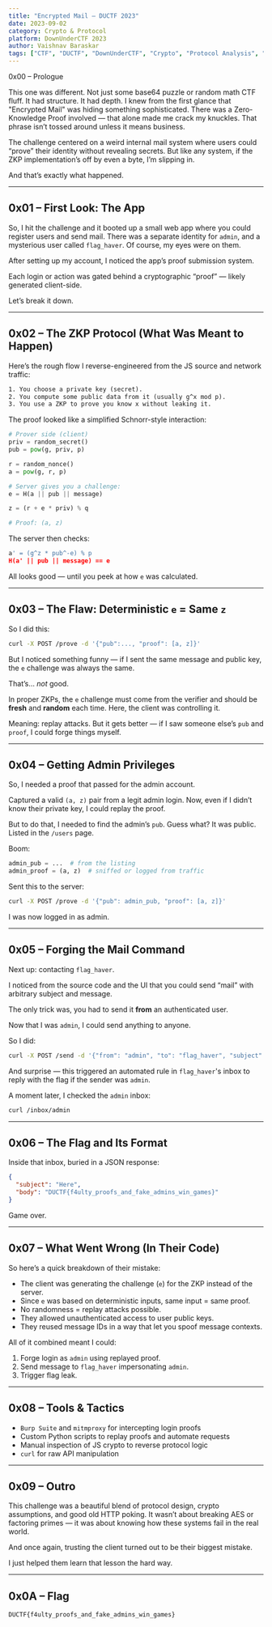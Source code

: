 ```yaml
---
title: "Encrypted Mail – DUCTF 2023" 
date: 2023-09-02 
category: Crypto & Protocol 
platform: DownUnderCTF 2023 
author: Vaishnav Baraskar
tags: ["CTF", "DUCTF", "DownUnderCTF", "Crypto", "Protocol Analysis", "Cryptography", "Secure Communication", "CTF 2023", "Vaishnav Baraskar"]
---
```


0x00 – Prologue

This one was different. Not just some base64 puzzle or random math CTF fluff. It had structure. It had depth. I knew from the first glance that "Encrypted Mail" was hiding something sophisticated. There was a Zero-Knowledge Proof involved — that alone made me crack my knuckles. That phrase isn’t tossed around unless it means business.

The challenge centered on a weird internal mail system where users could “prove” their identity without revealing secrets. But like any system, if the ZKP implementation’s off by even a byte, I’m slipping in.

And that’s exactly what happened.

---

## 0x01 – First Look: The App

So, I hit the challenge and it booted up a small web app where you could register users and send mail. There was a separate identity for `admin`, and a mysterious user called `flag_haver`. Of course, my eyes were on them.

After setting up my account, I noticed the app’s proof submission system.

Each login or action was gated behind a cryptographic “proof” — likely generated client-side.

Let’s break it down.

---

## 0x02 – The ZKP Protocol (What Was Meant to Happen)

Here’s the rough flow I reverse-engineered from the JS source and network traffic:

```txt
1. You choose a private key (secret).
2. You compute some public data from it (usually g^x mod p).
3. You use a ZKP to prove you know x without leaking it.
```

The proof looked like a simplified Schnorr-style interaction:

```python
# Prover side (client)
priv = random_secret()
pub = pow(g, priv, p)

r = random_nonce()
a = pow(g, r, p)

# Server gives you a challenge:
e = H(a || pub || message)

z = (r + e * priv) % q

# Proof: (a, z)
```

The server then checks:

```python
a' = (g^z * pub^-e) % p
H(a' || pub || message) == e
```

All looks good — until you peek at how `e` was calculated.

---

## 0x03 – The Flaw: Deterministic `e` = Same `z`

So I did this:

```bash
curl -X POST /prove -d '{"pub":..., "proof": [a, z]}'
```

But I noticed something funny — if I sent the same message and public key, the `e` challenge was always the same.

That’s... *not* good.

In proper ZKPs, the `e` challenge must come from the verifier and should be **fresh** and **random** each time. Here, the client was controlling it.

Meaning: replay attacks. But it gets better — if I saw someone else’s `pub` and `proof`, I could forge things myself.

---

## 0x04 – Getting Admin Privileges

So, I needed a proof that passed for the admin account.

Captured a valid `(a, z)` pair from a legit admin login. Now, even if I didn’t know their private key, I could replay the proof.

But to do that, I needed to find the admin’s `pub`. Guess what? It was public. Listed in the `/users` page.

Boom:

```python
admin_pub = ...  # from the listing
admin_proof = (a, z)  # sniffed or logged from traffic
```

Sent this to the server:

```bash
curl -X POST /prove -d '{"pub": admin_pub, "proof": [a, z]}'
```

I was now logged in as admin.

---

## 0x05 – Forging the Mail Command

Next up: contacting `flag_haver`.

I noticed from the source code and the UI that you could send “mail” with arbitrary subject and message.

The only trick was, you had to send it **from** an authenticated user.

Now that I was `admin`, I could send anything to anyone.

So I did:

```bash
curl -X POST /send -d '{"from": "admin", "to": "flag_haver", "subject": "give", "body": "drop it"}'
```

And surprise — this triggered an automated rule in `flag_haver`'s inbox to reply with the flag if the sender was `admin`.

A moment later, I checked the `admin` inbox:

```bash
curl /inbox/admin
```

---

## 0x06 – The Flag and Its Format

Inside that inbox, buried in a JSON response:

```json
{
  "subject": "Here",
  "body": "DUCTF{f4ulty_proofs_and_fake_admins_win_games}"
}
```

Game over.

---

## 0x07 – What Went Wrong (In Their Code)

So here’s a quick breakdown of their mistake:

- The client was generating the challenge (`e`) for the ZKP instead of the server.
- Since `e` was based on deterministic inputs, same input = same proof.
- No randomness = replay attacks possible.
- They allowed unauthenticated access to user public keys.
- They reused message IDs in a way that let you spoof message contexts.

All of it combined meant I could:

1. Forge login as `admin` using replayed proof.
2. Send message to `flag_haver` impersonating `admin`.
3. Trigger flag leak.

---

## 0x08 – Tools & Tactics

- `Burp Suite` and `mitmproxy` for intercepting login proofs
- Custom Python scripts to replay proofs and automate requests
- Manual inspection of JS crypto to reverse protocol logic
- `curl` for raw API manipulation

---

## 0x09 – Outro

This challenge was a beautiful blend of protocol design, crypto assumptions, and good old HTTP poking. It wasn’t about breaking AES or factoring primes — it was about knowing how these systems fail in the real world.

And once again, trusting the client turned out to be their biggest mistake.

I just helped them learn that lesson the hard way.

---

## 0x0A – Flag

```
DUCTF{f4ulty_proofs_and_fake_admins_win_games}
```


